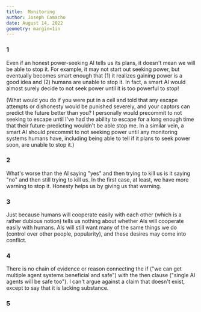 ```yaml
---
title:  Monitoring
author: Joseph Camacho
date: August 14, 2022
geometry: margin=1in
---
```

### 1
Even if an honest power-seeking AI tells us its plans, it doesn't mean we will be able to stop it.  For example, it may not start out seeking power, but eventually becomes smart enough that (1) it realizes gaining power is a good idea and (2) humans are unable to stop it.  In fact, a smart AI would almost surely decide to not seek power until it is too powerful to stop!

(What would you do if you were put in a cell and told that any escape attempts or dishonesty would be punished severely, and your captors can predict the future better than you?  I personally would precommit to not seeking to escape until I've had the ability to escape for a long enough time that their future-predicting wouldn't be able stop me.  In a similar vein, a smart AI should precommit to not seeking power until any monitoring systems humans have, including being able to tell if it plans to seek power soon, are unable to stop it.)

### 2
What's worse than the AI saying "yes" and then trying to kill us is it saying "no" and then still trying to kill us.  In the first case, at least, we have more warning to stop it.  Honesty helps us by giving us that warning.

### 3
Just because humans will cooperate easily with each other (which is a rather dubious notion) tells us nothing about whether AIs will cooperate easily with humans.  AIs will still want many of the same things we do (control over other people, popularity), and these desires may come into conflict.

### 4
There is no chain of evidence or reason connecting the if ("we can get multiple agent systems beneficial and safe") with the then clause ("single AI agents will be safe too").  I can't argue against a claim that doesn't exist, except to say that it is lacking substance.

### 5
